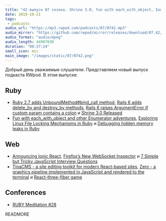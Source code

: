 ```yaml
---
title: "42 выпуск 07 сезона. Shrine 3.0, fun with each_with_object, Ionic React, TinaCMS, Zero, React-three-fiber game и прочее"
date: 2019-10-21
tags:
 - podcasts
audio_url: "https://mp3.rwpod.com/podcasts/07/0742.mp3"
audio_mirror: "https://github.com/rwpod/mirror/releases/download/07.42/0742.mp3"
audio_format: "audio/mpeg"
audio_length: 44907030
duration: "00:37:24"
small_icon: mic
main_image: "/images/static/07/0742.png"
---
```


Добрый день уважаемые слушатели. Представляем новый выпуск подкаста RWpod. В этом выпуске:

## Ruby

 - [Ruby 2.7 adds UnboundMethod#bind_call method](https://blog.saeloun.com/2019/10/17/ruby-2-7-adds-unboundmethod-bind_call-method.html), [Rails 6 adds delete_by and destroy_by methods](https://blog.saeloun.com/2019/10/15/rails-6-delete-by-destroy-by.html), [Rails 6 raises ArgumentError if custom param contains a colon](https://blog.bigbinary.com/2019/10/15/rails-6-raises-argumenterror-if-custom-param-contains-a-colon.html) и [Shrine 3.0 Released](https://twin.github.io/shrine-3-0-released/)
 - [Fun with each_with_object and other Enumerator adventures](https://zverok.github.io/blog/2019-10-18-each_with_object.html), [Exploring Linux File Locking Mechanisms in Ruby](http://lambdapapers.com/2019/10/14/linux-file-locking-ruby.html) и [Debugging hidden memory leaks in Ruby](https://samsaffron.com/archive/2019/10/08/debugging-unmanaged-and-hidden-memory-leaks-in-ruby)

## Web

 - [Announcing Ionic React](https://ionicframework.com/blog/announcing-ionic-react/), [Firefox’s New WebSocket Inspector](https://hacks.mozilla.org/2019/10/firefoxs-new-websocket-inspector/) и [7 Simple but Tricky JavaScript Interview Questions](https://dmitripavlutin.com/simple-but-tricky-javascript-interview-questions/)
 - [TinaCMS - a site editing toolkit for modern React-based sites](https://github.com/tinacms/tinacms), [Zero - a graphics pipeline implemented in JavaScript and rendered to the terminal](https://github.com/sinclairzx81/zero) и [React-three-fiber game](https://codesandbox.io/s/react-three-fiber-untitled-game-4pp5r)

## Conferences

 - [RUBY Meditation #28](http://www.rubymeditation.com/)

READMORE
